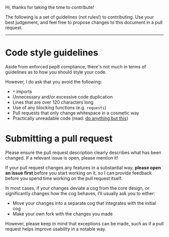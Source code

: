 Hi, thanks for taking the time to contribute!

The following is a set of guidelines (not rules!) to contributing. Use your best judgement, and feel free
to propose changes to this document in a pull request.

-------

# Code style guidelines

Aside from enforced pep8 compliance, there's not much in terms of guidelines as to how you should style your code.

However, I do ask that you avoid the following:

- `*` imports
- Unnecessary and/or excessive code duplication
- Lines that are over 120 characters long
- Use of any blocking functions (e.g. `requests`)
- Pull requests that only change whitespace in a cosmetic way
- Practically unreadable code (read: [do anything but this](https://gist.github.com/Eros/177f87042cc8a4d8bf97baaeabab266b))

# Submitting a pull request

Please ensure the pull request description clearly describes what has been changed. If a relevant issue is open, please mention it!

If your pull request changes any features in a substantial way, **please open an issue first** before you start working on it,
so I can provide feedback before you spend time working on the pull request itself.

In most cases, if your changes deviate a cog from the core design, or significantly changes how the cog behaves, I'll usually ask you to either:

- Move your changes into a separate cog that integrates with the initial cog
- Make your own fork with the changes you made

However, please keep in mind that exceptions can be made, such as if a pull request helps improve usability in a notable way.
